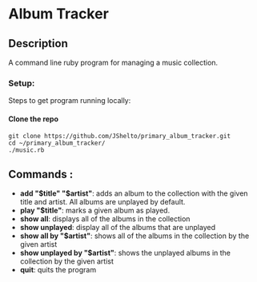 # Album Tracker

## Description
A command line ruby program for managing a music collection.

### Setup:

Steps to get program running locally:  

#### Clone the repo
`git clone https://github.com/JShelto/primary_album_tracker.git`  
`cd ~/primary_album_tracker/`  
`./music.rb`


## Commands :
- **add "$title" "$artist"**: adds an album to the collection with the given title and artist. All albums are unplayed by default.
- **play "$title"**: marks a given album as played.
- **show all**: displays all of the albums in the collection
- **show unplayed**: display all of the albums that are unplayed
- **show all by "$artist"**: shows all of the albums in the collection by the given artist
- **show unplayed by "$artist"**: shows the unplayed albums in the collection by the given artist
- **quit**: quits the program